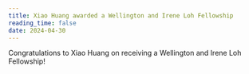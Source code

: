 ```yaml
---
title: Xiao Huang awarded a Wellington and Irene Loh Fellowship
reading_time: false
date: 2024-04-30
---
```

Congratulations to Xiao Huang on receiving a Wellington and Irene Loh Fellowship! 

<!--more-->

